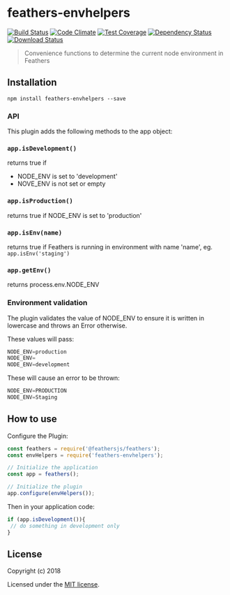 # feathers-envhelpers

[![Build Status](https://travis-ci.org/crijke/feathers-envhelpers.png?branch=master)](https://travis-ci.org/crijke/feathers-envhelpers)
[![Code Climate](https://codeclimate.com/github/crijke/feathers-envhelpers/badges/gpa.svg)](https://codeclimate.com/github/crijke/feathers-envhelpers)
[![Test Coverage](https://codeclimate.com/github/crijke/feathers-envhelpers/badges/coverage.svg)](https://codeclimate.com/github/crijke/feathers-envhelpers/coverage)
[![Dependency Status](https://img.shields.io/david/crijke/feathers-envhelpers.svg?style=flat-square)](https://david-dm.org/crijke/feathers-envhelpers)
[![Download Status](https://img.shields.io/npm/dm/feathers-envhelpers.svg?style=flat-square)](https://www.npmjs.com/package/feathers-envhelpers)

> Convenience functions to determine the current node environment in Feathers

## Installation

```
npm install feathers-envhelpers --save
```

### API 
This plugin adds the following methods to the app object: 

### `app.isDevelopment()` 
returns true if 
* NODE_ENV is set to 'development'
* NOVE_ENV is not set or empty

### `app.isProduction()`
returns true if NODE_ENV is set to 'production'

### `app.isEnv(name)` 
returns true if Feathers is running in environment with name 'name', eg. `app.isEnv('staging')`

### `app.getEnv()` 
returns process.env.NODE_ENV

### Environment validation

The plugin validates the value of NODE_ENV to ensure it is written in lowercase and
throws an Error otherwise. 

These values will pass:
````js
NODE_ENV=production
NODE_ENV=
NODE_ENV=development
````

These will cause an error to be thrown: 
````js
NODE_ENV=PRODUCTION
NODE_ENV=Staging
````
 
## How to use

Configure the Plugin:

```js
const feathers = require('@feathersjs/feathers');
const envHelpers = require('feathers-envhelpers');

// Initialize the application
const app = feathers();

// Initialize the plugin
app.configure(envHelpers());
```

Then in your application code: 
```js
if (app.isDevelopment()){
 // do something in development only
}
```

## License

Copyright (c) 2018

Licensed under the [MIT license](LICENSE).
